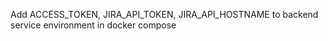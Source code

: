 Add ACCESS_TOKEN, JIRA_API_TOKEN, JIRA_API_HOSTNAME to backend service environment in docker compose